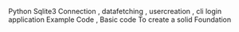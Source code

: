 Python Sqlite3 Connection , datafetching , usercreation , cli login application Example Code , Basic code To create a solid Foundation 
